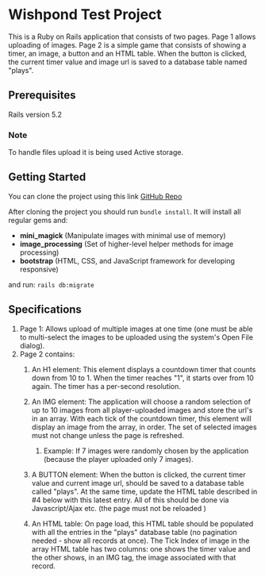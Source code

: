 # Wishpond Test Project

This is a Ruby on Rails application that consists of two pages. Page 1 allows uploading of
images. Page 2 is a simple game that consists of showing a timer, an image, a button and an
HTML table. When the button is clicked, the current timer value and image url is saved to a
database table named "plays".

## Prerequisites

Rails version 5.2

### Note

To handle files upload it is being used Active storage.

## Getting Started

You can clone the project using this link [GitHub Repo](git@github.com:blbacelar/wishpond-test-project-007.git)


After cloning the project you should run ```bundle install```. It will install all regular gems and:
* **mini_magick** (Manipulate images with minimal use of memory)
* **image_processing** (Set of higher-level helper methods for image processing)
* **bootstrap** (HTML, CSS, and JavaScript framework for developing responsive)

and run: ```rails db:migrate```


## Specifications

1. Page 1: Allows upload of multiple images at one time (one must be able to multi-select the
images to be uploaded using the system's Open File dialog).
2. Page 2 contains:
    1. An H1 element: This element displays a countdown timer that counts down from 10 to 1.
When the timer reaches "1", it starts over from 10 again. The timer has a per-second
resolution.
    2. An IMG element: The application will choose a random selection of up to 10 images from
all player-uploaded images and store the url's in an array. With each tick of the
countdown timer, this element will display an image from the array, in order. The set of
selected images must not change unless the page is refreshed.
        1. Example: If 7 images were randomly chosen by the application (because the player
uploaded only 7 images).

    3. A BUTTON element: When the button is clicked, the current timer value and current
image url, should be saved to a database table called "plays". At the same time, update
the HTML table described in #4 below with this latest entry. All of this should be done via
Javascript/Ajax etc. (the page must not be reloaded )
    4. An HTML table: On page load, this HTML table should be populated with all the entries
in the "plays" database table (no pagination needed - show all records at once). The
Tick Index of image in the array HTML table has two columns: one shows the timer value and the other shows, in an IMG
tag, the image associated with that record.
